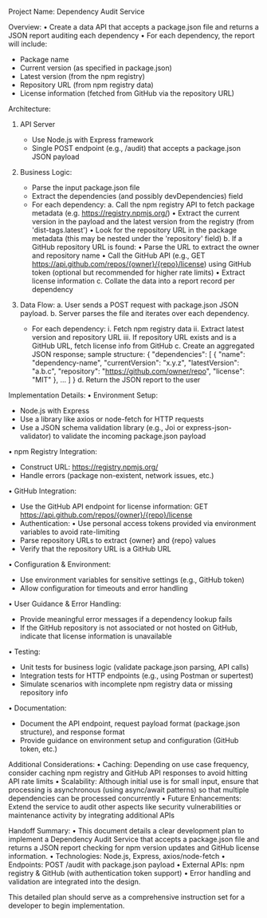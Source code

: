 Project Name: Dependency Audit Service

Overview:
• Create a data API that accepts a package.json file and returns a JSON report auditing each dependency
• For each dependency, the report will include:
  - Package name
  - Current version (as specified in package.json)
  - Latest version (from the npm registry)
  - Repository URL (from npm registry data)
  - License information (fetched from GitHub via the repository URL)

Architecture:
1. API Server
   - Use Node.js with Express framework
   - Single POST endpoint (e.g., /audit) that accepts a package.json JSON payload

2. Business Logic:
   - Parse the input package.json file
   - Extract the dependencies (and possibly devDependencies) field
   - For each dependency:
     a. Call the npm registry API to fetch package metadata (e.g. https://registry.npmjs.org/<package-name>)
        • Extract the current version in the payload and the latest version from the registry (from 'dist-tags.latest')
        • Look for the repository URL in the package metadata (this may be nested under the 'repository' field)
     b. If a GitHub repository URL is found:
        • Parse the URL to extract the owner and repository name
        • Call the GitHub API (e.g., GET https://api.github.com/repos/{owner}/{repo}/license) using GitHub token (optional but recommended for higher rate limits)
        • Extract license information
     c. Collate the data into a report record per dependency

3. Data Flow:
   a. User sends a POST request with package.json JSON payload.
   b. Server parses the file and iterates over each dependency.
      - For each dependency: 
         i. Fetch npm registry data
         ii. Extract latest version and repository URL
         iii. If repository URL exists and is a GitHub URL, fetch license info from GitHub
   c. Create an aggregated JSON response; sample structure:
      {
        "dependencies": [
          {
            "name": "dependency-name",
            "currentVersion": "x.y.z",
            "latestVersion": "a.b.c",
            "repository": "https://github.com/owner/repo",
            "license": "MIT"
          },
          …
        ]
      }
   d. Return the JSON report to the user

Implementation Details:
• Environment Setup:
  - Node.js with Express
  - Use a library like axios or node-fetch for HTTP requests
  - Use a JSON schema validation library (e.g., Joi or express-json-validator) to validate the incoming package.json payload

• npm Registry Integration:
  - Construct URL: https://registry.npmjs.org/<package-name>
  - Handle errors (package non-existent, network issues, etc.)

• GitHub Integration:
  - Use the GitHub API endpoint for license information: GET https://api.github.com/repos/{owner}/{repo}/license
  - Authentication:
    • Use personal access tokens provided via environment variables to avoid rate-limiting
  - Parse repository URLs to extract {owner} and {repo} values
  - Verify that the repository URL is a GitHub URL

• Configuration & Environment:
  - Use environment variables for sensitive settings (e.g., GitHub token)
  - Allow configuration for timeouts and error handling

• User Guidance & Error Handling:
  - Provide meaningful error messages if a dependency lookup fails
  - If the GitHub repository is not associated or not hosted on GitHub, indicate that license information is unavailable

• Testing:
  - Unit tests for business logic (validate package.json parsing, API calls)
  - Integration tests for HTTP endpoints (e.g., using Postman or supertest)
  - Simulate scenarios with incomplete npm registry data or missing repository info

• Documentation:
  - Document the API endpoint, request payload format (package.json structure), and response format
  - Provide guidance on environment setup and configuration (GitHub token, etc.)

Additional Considerations:
• Caching: Depending on use case frequency, consider caching npm registry and GitHub API responses to avoid hitting API rate limits
• Scalability: Although initial use is for small input, ensure that processing is asynchronous (using async/await patterns) so that multiple dependencies can be processed concurrently
• Future Enhancements: Extend the service to audit other aspects like security vulnerabilities or maintenance activity by integrating additional APIs

Handoff Summary:
• This document details a clear development plan to implement a Dependency Audit Service that accepts a package.json file and returns a JSON report checking for npm version updates and GitHub license information.
• Technologies: Node.js, Express, axios/node-fetch
• Endpoints: POST /audit with package.json payload
• External APIs: npm registry & GitHub (with authentication token support)
• Error handling and validation are integrated into the design.

This detailed plan should serve as a comprehensive instruction set for a developer to begin implementation.